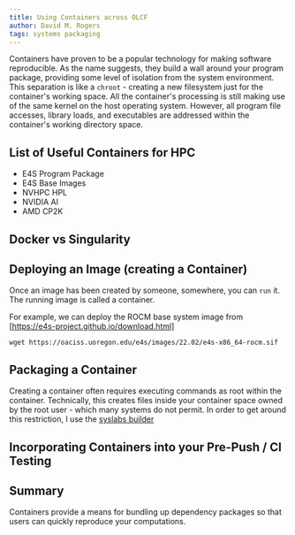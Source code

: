 ```yaml
---
title: Using Containers across OLCF
author: David M. Rogers
tags: systems packaging
---
```


Containers have proven to be a popular technology for making software reproducible.  As the name suggests, they build a wall around your program package, providing some level of isolation from the system environment.  This separation is like a `chroot` - creating a new filesystem just for the container's working space.  All the container's processing is still making use of the same kernel on the host operating system.  However, all program file accesses, library loads, and executables are addressed within the container's working directory space.



## List of Useful Containers for HPC

* E4S Program Package
* E4S Base Images
* NVHPC HPL
* NVIDIA AI
* AMD CP2K

## Docker vs Singularity

## Deploying an Image (creating a Container)

Once an image has been created by someone, somewhere, you can `run` it. 
The running image is called a container.

For example, we can deploy the ROCM base system image from [https://e4s-project.github.io/download.html]

    wget https://oaciss.uoregon.edu/e4s/images/22.02/e4s-x86_64-rocm.sif

## Packaging a Container

Creating a container often requires executing commands as root within the container.  Technically, this creates files inside your container space owned by the root user - which many systems do not permit.  In order to get around this restriction, I use the [syslabs builder](https://cloud.sylabs.io/builder)


## Incorporating Containers into your Pre-Push / CI Testing

## Summary

Containers provide a means for bundling up dependency packages so that users can quickly reproduce your computations.
